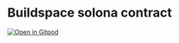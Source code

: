 # Buildspace solona contract
[![Open in Gitpod](https://gitpod.io/button/open-in-gitpod.svg)](https://gitpod.io/#https://github.com/thisisommore/buildspace-solona-contract)
